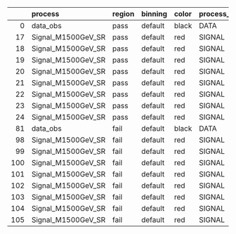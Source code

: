 |     | process            | region   | binning   | color   | process_type   |   scale | variation   | source_filename                                             | source_histname    | alias              | title           |   combine_idx |    lnN |   shapes | syst_type   | direction   | variation_alias   |
|----:|:-------------------|:---------|:----------|:--------|:---------------|--------:|:------------|:------------------------------------------------------------|:-------------------|:-------------------|:----------------|--------------:|-------:|---------:|:------------|:------------|:------------------|
|   0 | data_obs           | pass     | default   | black   | DATA           |       1 | nominal     | ./histograms_for_2DAlphabet_v8/EaDM_Cosmics_Data_SR.root    | hpass              | Cosmics_Data_SR    | Cosmics_Data_SR |           nan | nan    |      nan | nan         | nan         | nan               |
|  17 | Signal_M1500GeV_SR | pass     | default   | red     | SIGNAL         |       1 | lumi        | ./histograms_for_2DAlphabet_v8/EaDM_Signal_M1500GeV_SR.root | hpass              | Signal_M1500GeV_SR | DM signal       |           nan |   1.05 |      nan | lnN         | nan         | nan               |
|  18 | Signal_M1500GeV_SR | pass     | default   | red     | SIGNAL         |       1 | RNN         | ./histograms_for_2DAlphabet_v8/EaDM_Signal_M1500GeV_SR.root | hpass_RNNsyst_up   | Signal_M1500GeV_SR | DM signal       |           nan | nan    |        1 | shapes      | Up          | RNNsyst           |
|  19 | Signal_M1500GeV_SR | pass     | default   | red     | SIGNAL         |       1 | RNN         | ./histograms_for_2DAlphabet_v8/EaDM_Signal_M1500GeV_SR.root | hpass_RNNsyst_down | Signal_M1500GeV_SR | DM signal       |           nan | nan    |        1 | shapes      | Down        | RNNsyst           |
|  20 | Signal_M1500GeV_SR | pass     | default   | red     | SIGNAL         |       1 | pT          | ./histograms_for_2DAlphabet_v8/EaDM_Signal_M1500GeV_SR.root | hpass_pTsyst_up    | Signal_M1500GeV_SR | DM signal       |           nan | nan    |        1 | shapes      | Up          | pTsyst            |
|  21 | Signal_M1500GeV_SR | pass     | default   | red     | SIGNAL         |       1 | pT          | ./histograms_for_2DAlphabet_v8/EaDM_Signal_M1500GeV_SR.root | hpass_pTsyst_down  | Signal_M1500GeV_SR | DM signal       |           nan | nan    |        1 | shapes      | Down        | pTsyst            |
|  22 | Signal_M1500GeV_SR | pass     | default   | red     | SIGNAL         |       1 | t0          | ./histograms_for_2DAlphabet_v8/EaDM_Signal_M1500GeV_SR.root | hpass_t0syst_up    | Signal_M1500GeV_SR | DM signal       |           nan | nan    |        1 | shapes      | Up          | t0syst            |
|  23 | Signal_M1500GeV_SR | pass     | default   | red     | SIGNAL         |       1 | t0          | ./histograms_for_2DAlphabet_v8/EaDM_Signal_M1500GeV_SR.root | hpass_t0syst_down  | Signal_M1500GeV_SR | DM signal       |           nan | nan    |        1 | shapes      | Down        | t0syst            |
|  24 | Signal_M1500GeV_SR | pass     | default   | red     | SIGNAL         |       1 | nominal     | ./histograms_for_2DAlphabet_v8/EaDM_Signal_M1500GeV_SR.root | hpass              | Signal_M1500GeV_SR | DM signal       |           nan | nan    |      nan | nan         | nan         | nan               |
|  81 | data_obs           | fail     | default   | black   | DATA           |       1 | nominal     | ./histograms_for_2DAlphabet_v8/EaDM_Cosmics_Data_SR.root    | hfail              | Cosmics_Data_SR    | Cosmics_Data_SR |           nan | nan    |      nan | nan         | nan         | nan               |
|  98 | Signal_M1500GeV_SR | fail     | default   | red     | SIGNAL         |       1 | lumi        | ./histograms_for_2DAlphabet_v8/EaDM_Signal_M1500GeV_SR.root | hfail              | Signal_M1500GeV_SR | DM signal       |           nan |   1.05 |      nan | lnN         | nan         | nan               |
|  99 | Signal_M1500GeV_SR | fail     | default   | red     | SIGNAL         |       1 | RNN         | ./histograms_for_2DAlphabet_v8/EaDM_Signal_M1500GeV_SR.root | hfail_RNNsyst_up   | Signal_M1500GeV_SR | DM signal       |           nan | nan    |        1 | shapes      | Up          | RNNsyst           |
| 100 | Signal_M1500GeV_SR | fail     | default   | red     | SIGNAL         |       1 | RNN         | ./histograms_for_2DAlphabet_v8/EaDM_Signal_M1500GeV_SR.root | hfail_RNNsyst_down | Signal_M1500GeV_SR | DM signal       |           nan | nan    |        1 | shapes      | Down        | RNNsyst           |
| 101 | Signal_M1500GeV_SR | fail     | default   | red     | SIGNAL         |       1 | pT          | ./histograms_for_2DAlphabet_v8/EaDM_Signal_M1500GeV_SR.root | hfail_pTsyst_up    | Signal_M1500GeV_SR | DM signal       |           nan | nan    |        1 | shapes      | Up          | pTsyst            |
| 102 | Signal_M1500GeV_SR | fail     | default   | red     | SIGNAL         |       1 | pT          | ./histograms_for_2DAlphabet_v8/EaDM_Signal_M1500GeV_SR.root | hfail_pTsyst_down  | Signal_M1500GeV_SR | DM signal       |           nan | nan    |        1 | shapes      | Down        | pTsyst            |
| 103 | Signal_M1500GeV_SR | fail     | default   | red     | SIGNAL         |       1 | t0          | ./histograms_for_2DAlphabet_v8/EaDM_Signal_M1500GeV_SR.root | hfail_t0syst_up    | Signal_M1500GeV_SR | DM signal       |           nan | nan    |        1 | shapes      | Up          | t0syst            |
| 104 | Signal_M1500GeV_SR | fail     | default   | red     | SIGNAL         |       1 | t0          | ./histograms_for_2DAlphabet_v8/EaDM_Signal_M1500GeV_SR.root | hfail_t0syst_down  | Signal_M1500GeV_SR | DM signal       |           nan | nan    |        1 | shapes      | Down        | t0syst            |
| 105 | Signal_M1500GeV_SR | fail     | default   | red     | SIGNAL         |       1 | nominal     | ./histograms_for_2DAlphabet_v8/EaDM_Signal_M1500GeV_SR.root | hfail              | Signal_M1500GeV_SR | DM signal       |           nan | nan    |      nan | nan         | nan         | nan               |